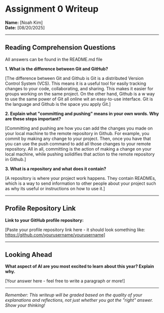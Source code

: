# Assignment 0 Writeup

**Name:** [Noah Kim]  
**Date:** [08/20/2025]

---

## Reading Comprehension Questions
All answers can be found in the README.md file

**1. What is the difference between Git and GitHub?**

[The difference between Git and Github is Git is a distributed Version Control System (VCS). This means it is a useful tool for easily tracking changes to your code, collaborating, and sharing. This makes it easier for groups working on the same project. On the other hand, Github is a w way to use the same power of Git all online wit an easy-to-use interface. Git is the language and Github is the space you apply Git.]

**2. Explain what "committing and pushing" means in your own words. Why are these steps important?**

[Committing and pushing are how you can add the changes you made on your local machine to the remote repository in Github. For example, you commit by making any change to your project. Then, once you have that you can use the push command to add all those changes to your remote repository. All in all, committing is the action of making a change on your local machine, while pushing solidifies that action to the remote repository in Github.]

**3. What is a repository and what does it contain?**

[A repository is where your project work happens. They contain READMEs, which is a way to send information to other people about your project such as why its useful or instructions on how to use it.]

---

## Profile Repository Link

**Link to your GitHub profile repository:** 

[Paste your profile repository link here - it should look something like: https://github.com/yourusername/yourusername]

---

## Looking Ahead

**What aspect of AI are you most excited to learn about this year? Explain why.**

[Your answer here - feel free to write a paragraph or more!]

---

*Remember: This writeup will be graded based on the quality of your explanations and reflections, not just whether you got the "right" answer. Show your thinking!*

